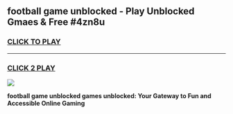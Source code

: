 
## football game unblocked - Play Unblocked Gmaes & Free #4zn8u
<h3>
<a href="https://premium.freeplayer.one?title=football_game_unblocked&ref=03M">CLICK TO PLAY</a></h3>
<hr>

<h3>
<a href="https://premium.freeplayer.one?title=football_game_unblocked&ref=03M">CLICK 2 PLAY</a>
  
</h3>

<a href="https://premium.freeplayer.one?title=football_game_unblocked&ref=03M"><img src="https://clearcache.store/games.png"></a>


**football game unblocked games unblocked: Your Gateway to Fun and Accessible Online Gaming**
